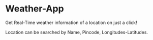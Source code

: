 # Weather-App
Get Real-Time weather information of a location on just a click!

Location can be searched by Name, Pincode, Longitudes-Latitudes.  

